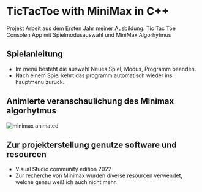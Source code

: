 TicTacToe with MiniMax in C++
=================
Projekt Arbeit aus dem Ersten Jahr meiner Ausbildung.
Tic Tac Toe Consolen App mit Spielmodusauswahl und MiniMax Algorhytmus 


## Spielanleitung

* Im menü besteht die auswahl Neues Spiel, Modus, Programm beenden.
* Nach einem Spiel kehrt das programm automatisch wieder ins hauptmenü zurück.

## Animierte veranschaulichung des Minimax algorhytmus
![minimax animated](https://user-images.githubusercontent.com/105810795/191184028-6cf81603-61af-4a84-bfd7-f9d000e37150.gif)

## Zur projekterstellung genutze software und resourcen

* Visual Studio community edition 2022
* Zur recherche von Minimax wurden diverse resourcen verwendet, welche genau weiß ich auch nicht mehr.
